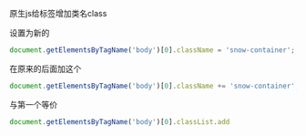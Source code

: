 
原生js给标签增加类名class

设置为新的

```js
document.getElementsByTagName('body')[0].className = 'snow-container';
```

在原来的后面加这个

```js
document.getElementsByTagName('body')[0].className += 'snow-container';
```

与第一个等价

```js
document.getElementsByTagName('body')[0].classList.add
```
